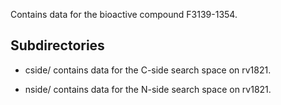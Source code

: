 Contains data for the bioactive compound F3139-1354.

## Subdirectories

- cside/ contains data for the C-side search space on rv1821.

- nside/ contains data for the N-side search space on rv1821.


